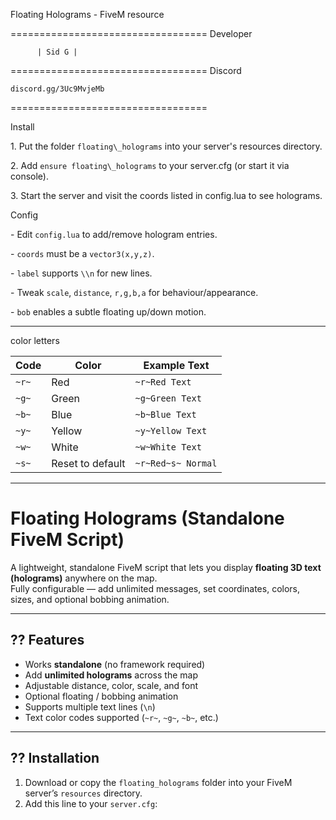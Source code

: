 Floating Holograms - FiveM resource

==================================
          Developer

          | Sid G |
==================================
          Discord
     
    discord.gg/3Uc9MvjeMb
==================================


Install

1\. Put the folder `floating\_holograms` into your server's resources directory.

2\. Add `ensure floating\_holograms` to your server.cfg (or start it via console).

3\. Start the server and visit the coords listed in config.lua to see holograms.



Config

\- Edit `config.lua` to add/remove hologram entries.

\- `coords` must be a `vector3(x,y,z)`.

\- `label` supports `\\n` for new lines.

\- Tweak `scale`, `distance`, `r,g,b,a` for behaviour/appearance.

\- `bob` enables a subtle floating up/down motion.


-----------------------------------------------------------

color letters

| Code  | Color            | Example Text       |
| ----- | ---------------- | ------------------ |
| `~r~` | Red              | `~r~Red Text`      |
| `~g~` | Green            | `~g~Green Text`    |
| `~b~` | Blue             | `~b~Blue Text`     |
| `~y~` | Yellow           | `~y~Yellow Text`   |
| `~w~` | White            | `~w~White Text`    |
| `~s~` | Reset to default | `~r~Red~s~ Normal` |

------------------------------------------------------------


# Floating Holograms (Standalone FiveM Script)

A lightweight, standalone FiveM script that lets you display **floating 3D text (holograms)** anywhere on the map.  
Fully configurable — add unlimited messages, set coordinates, colors, sizes, and optional bobbing animation.

---

## ?? Features
- Works **standalone** (no framework required)
- Add **unlimited holograms** across the map
- Adjustable distance, color, scale, and font
- Optional floating / bobbing animation
- Supports multiple text lines (`\n`)
- Text color codes supported (`~r~`, `~g~`, `~b~`, etc.)

---

## ?? Installation

1. Download or copy the `floating_holograms` folder into your FiveM server’s `resources` directory.
2. Add this line to your `server.cfg`:


